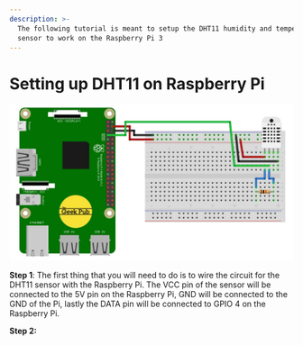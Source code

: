 ```yaml
---
description: >-
  The following tutorial is meant to setup the DHT11 humidity and temperature
  sensor to work on the Raspberry Pi 3
---
```


# Setting up DHT11 on Raspberry Pi

![](.gitbook/assets/dht11sensor.jpg)

**Step 1**: The first thing that you will need to do is to wire the circuit for the DHT11 sensor with the Raspberry Pi. The VCC pin of the sensor will be connected to the 5V pin on the Raspberry Pi, GND will be connected to the GND of the Pi, lastly the DATA pin will be connected to GPIO 4 on the Raspberry Pi.

 **Step 2:**  
  


